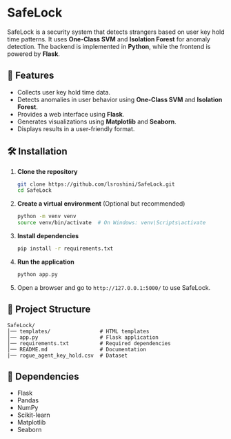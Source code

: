 # SafeLock

SafeLock is a security system that detects strangers based on user key hold time patterns. It uses **One-Class SVM** and **Isolation Forest** for anomaly detection. The backend is implemented in **Python**, while the frontend is powered by **Flask**.

## 🚀 Features
- Collects user key hold time data.
- Detects anomalies in user behavior using **One-Class SVM** and **Isolation Forest**.
- Provides a web interface using **Flask**.
- Generates visualizations using **Matplotlib** and **Seaborn**.
- Displays results in a user-friendly format.

## 🛠️ Installation

1. **Clone the repository**
   ```sh
   git clone https://github.com/lsroshini/SafeLock.git
   cd SafeLock
   ```

2. **Create a virtual environment** (Optional but recommended)
   ```sh
   python -m venv venv
   source venv/bin/activate  # On Windows: venv\Scripts\activate
   ```

3. **Install dependencies**
   ```sh
   pip install -r requirements.txt
   ```

4. **Run the application**
   ```sh
   python app.py
   ```

5. Open a browser and go to `http://127.0.0.1:5000/` to use SafeLock.

## 📂 Project Structure
```
SafeLock/
│── templates/                # HTML templates
│── app.py                    # Flask application
│── requirements.txt          # Required dependencies
│── README.md                 # Documentation
|── rogue_agent_key_hold.csv  # Dataset
```

## 📜 Dependencies
- Flask
- Pandas
- NumPy
- Scikit-learn
- Matplotlib
- Seaborn